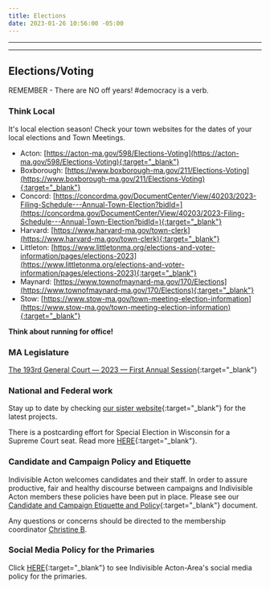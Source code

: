 ```yaml
---
title: Elections
date: 2023-01-26 10:56:00 -05:00
---
```


---

<p id="demo">
</p>

<script>
// Set the date we're counting down to
var countDownDate = new Date("Nov 8 2022 12:00");

// Update the count down every 1 second
var x = setInterval(function() {

  // Get today's date
  var now = new Date();
    
  // Find the distance between now and the count down date
  var t = countDownDate - now;
    
  // Time calculations for days
  var days = Math.floor(t / (1000 * 60 * 60 * 24));
  var hours = Math.floor((t%(1000 * 60 * 60 * 24))/(1000 * 60 * 60)); 
  var minutes = Math.floor((t % (1000 * 60 * 60)) / (1000 * 60)); 
  var seconds = Math.floor((t % (1000 * 60)) / 1000);  

  // Output the result in an element with id="demo"
  var test1 = document.getElementById("demo");
  test1.style.font = "italic bold 30px arial,serif"; 
  //test1.style.textAlign = "center";
//test1.innerHTML = days + " days left until Nov 8, 2022!";
  test1.innerHTML = days + "d " + hours + "h " + minutes + "m " + seconds + "s left until 12p Nov 8, 2022!";
  
  
  // If the count down is over, write some text 
  if (t < 0) {
    clearInterval(x);
    document.getElementById("demo").innerHTML = "The biggest threat to our democracy is indifference.";
  }
},500);
</script>

---

## Elections/Voting

REMEMBER - There are NO off years! #democracy is a verb.

### Think Local

It's local election season! Check your town websites for the dates of your local elections and Town Meetings.

* Acton: [https://acton-ma.gov/598/Elections-Voting](https://acton-ma.gov/598/Elections-Voting){:target="_blank"}
* Boxborough: [https://www.boxborough-ma.gov/211/Elections-Voting](https://www.boxborough-ma.gov/211/Elections-Voting){:target="_blank"}
* Concord: [https://concordma.gov/DocumentCenter/View/40203/2023-Filing-Schedule---Annual-Town-Election?bidId=](https://concordma.gov/DocumentCenter/View/40203/2023-Filing-Schedule---Annual-Town-Election?bidId=){:target="_blank"}
* Harvard: [https://www.harvard-ma.gov/town-clerk](https://www.harvard-ma.gov/town-clerk){:target="_blank"}
* Littleton: [https://www.littletonma.org/elections-and-voter-information/pages/elections-2023](https://www.littletonma.org/elections-and-voter-information/pages/elections-2023){:target="_blank"}
* Maynard: [https://www.townofmaynard-ma.gov/170/Elections](https://www.townofmaynard-ma.gov/170/Elections){:target="_blank"}
* Stow: [https://www.stow-ma.gov/town-meeting-election-information](https://www.stow-ma.gov/town-meeting-election-information){:target="_blank"}

**Think about running for office!**

### MA Legislature
 
[The 193rd General Court — 2023 — First Annual Session](https://malegislature.gov/ClerksOffice/House/Deadlines){:target="_blank"}  

### National and Federal work

Stay up to date by checking [our sister website](https://turnpurple2blue.org/new/){:target="_blank"} for the latest projects.

There is a postcarding effort for Special Election in Wisconsin for a Supreme Court seat. Read more [HERE](https://turnpurple2blue.org/2023/01/03/wi-special-election/){:target="_blank"}.



### Candidate and Campaign Policy and Etiquette

Indivisible Acton welcomes candidates and their staff. In order to assure productive, fair and healthy discourse between campaigns and Indivisible Acton members these policies have been put in place. Please see our [Candidate and Campaign Etiquette and Policy](https://docs.google.com/document/d/1-G3_GKFkz3fC0VDkfGh4DbC820mzi23yyMG1-EqapfE/){:target="_blank"}  document.

Any questions or concerns should be directed to the membership coordinator [Christine B](mailto:christine@indivisibleacton.org).  

### Social Media Policy for the Primaries

Click [HERE](https://docs.google.com/document/d/1k-N7qZ5fBR2wRGOcRI8ZJxQGbO5CfsXbZlZSKHm4N18){:target="_blank"} to see Indivisible Acton-Area's social media policy for the primaries.  


